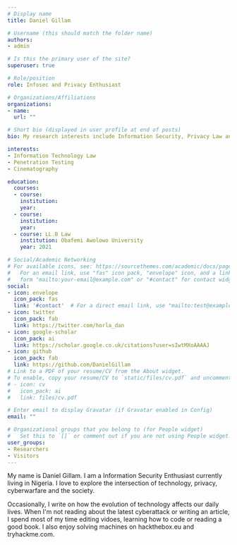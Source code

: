 ```yaml
---
# Display name
title: Daniel Gillam

# Username (this should match the folder name)
authors:
- admin

# Is this the primary user of the site?
superuser: true

# Role/position
role: Infosec and Privacy Enthusiast

# Organizations/Affiliations
organizations:
- name: 
  url: ""

# Short bio (displayed in user profile at end of posts)
bio: My research interests include Information Security, Privacy Law and Offensive Cyberwarfare.

interests:
- Information Technology Law
- Penetration Testing
- Cinematography

education:
  courses:
  - course: 
    institution:
    year:
  - course:
    institution:
    year:
  - course: LL.B Law
    institution: Obafemi Awolowo University
    year: 2021

# Social/Academic Networking
# For available icons, see: https://sourcethemes.com/academic/docs/page-builder/#icons
#   For an email link, use "fas" icon pack, "envelope" icon, and a link in the
#   form "mailto:your-email@example.com" or "#contact" for contact widget.
social:
- icon: envelope
  icon_pack: fas
  link: '#contact'  # For a direct email link, use "mailto:test@example.org".
- icon: twitter
  icon_pack: fab
  link: https://twitter.com/horla_dan
- icon: google-scholar
  icon_pack: ai
  link: https://scholar.google.co.uk/citations?user=sIwtMXoAAAAJ
- icon: github
  icon_pack: fab
  link: https://github.com/DanielGillam
# Link to a PDF of your resume/CV from the About widget.
# To enable, copy your resume/CV to `static/files/cv.pdf` and uncomment the lines below.
# - icon: cv
#   icon_pack: ai
#   link: files/cv.pdf

# Enter email to display Gravatar (if Gravatar enabled in Config)
email: ""

# Organizational groups that you belong to (for People widget)
#   Set this to `[]` or comment out if you are not using People widget.
user_groups:
- Researchers
- Visitors
---
```


My name is Daniel Gillam. I am a Information Security Enthusiast currently living in Nigeria. I love to explore the intersection of technology, privacy, cyberwarfare and the society.

Occasionally, I write on how the evolution of technology affects our daily lives. When I'm not reading about the latest cyberattack or writing an article, I spend most of my time editing vidoes, learning how to code or reading a good book. I also enjoy solving machines on hackthebox.eu and tryhackme.com. 
